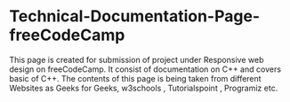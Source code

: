 # Technical-Documentation-Page-freeCodeCamp
This page is created for submission of project under Responsive web design on freeCodeCamp. It consist of documentation on C++ and covers basic of C++. The contents of this page is being taken from different Websites as Geeks for Geeks,  w3schools , Tutorialspoint , Programiz etc.
